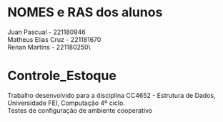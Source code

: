 # NOMES e RAS dos alunos
Juan Pascual - 221180946\
Matheus Elias Cruz - 221181670\
Renan Martins - 221180250\

# Controle_Estoque
Trabalho desenvolvido para a disciplina CC4652 - Estrutura de Dados, Universidade FEI, Computação 4º ciclo.\
Testes de configuração de ambiente cooperativo
